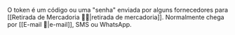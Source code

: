 O token é um código ou uma "senha" enviada por alguns fornecedores para [[Retirada de Mercadoria 🤲🔩|retirada de mercadoria]]. Normalmente chega por [[E-mail 📧|e-mail]], SMS ou WhatsApp.